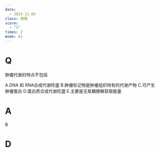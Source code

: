 ```yaml
---
date:
  - 2023-11-09
class: 病理
score:
  - "1"
times: 2
mode: A1
---
```



# Q
肿瘤代谢的特点不包括

A.DNA 和 RNA合成代谢旺盛
B.肿瘤标记物是肿瘤组织特有的代谢产物
C.可产生肿瘤蛋白
D.蛋白质合成代谢旺盛
E.主要是无氧糖酵解获取能量


# A
B





# D
